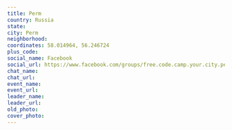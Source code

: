 ```yaml
---
title: Perm
country: Russia
state: 
city: Perm
neighborhood: 
coordinates: 58.014964, 56.246724
plus_code:
social_name: Facebook
social_url: https://www.facebook.com/groups/free.code.camp.your.city.perm
chat_name:
chat_url:
event_name:
event_url:
leader_name:
leader_url:
old_photo: 
cover_photo:
---
```

